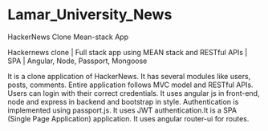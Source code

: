 # Lamar_University_News
HackerNews Clone Mean-stack App

Hackernews clone | Full stack app using MEAN stack and RESTful APIs | SPA | Angular, Node, Passport, Mongoose

It is a clone application of HackerNews. It has several modules like users, posts, comments. Entire application follows MVC model and 
RESTful APIs. Users can login with their correct credentials. It uses angular js in front-end, node and express in backend and 
bootstrap in style. Authentication is implemented using passport.js. It uses JWT authentication.It is a SPA (Single Page Application) 
application. It uses angular router-ui for routes.
